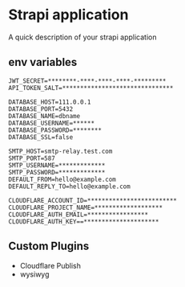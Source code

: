 # Strapi application

A quick description of your strapi application

## env variables
```
JWT_SECRET=********-****-****-****-*********
API_TOKEN_SALT=*******************************

DATABASE_HOST=111.0.0.1
DATABASE_PORT=5432
DATABASE_NAME=dbname
DATABASE_USERNAME=******
DATABASE_PASSWORD=********
DATABASE_SSL=false

SMTP_HOST=smtp-relay.test.com
SMTP_PORT=587
SMTP_USERNAME=*************
SMTP_PASSWORD=*************
DEFAULT_FROM=hello@example.com
DEFAULT_REPLY_TO=hello@example.com

CLOUDFLARE_ACCOUNT_ID=*************************
CLOUDFLARE_PROJECT_NAME=*******************
CLOUDFLARE_AUTH_EMAIL=*****************
CLOUDFLARE_AUTH_KEY==*********************
```

## Custom Plugins
- Cloudflare Publish
- wysiwyg